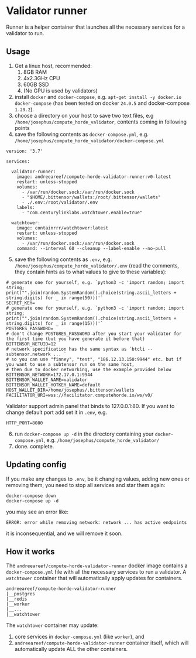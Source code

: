 # Validator runner

Runner is a helper container that launches all the necessary services for a validator to run.

## Usage

1. Get a linux host, recommended:
   1. 8GB RAM
   2. 4x2.3GHz CPU
   3. 60GB SSD
   4. (No GPU is used by validators)
2. install `docker` and `docker-compose`, e.g. `apt-get install -y docker.io docker-compose`
   (has been tested on docker `24.0.5` and docker-compose `1.29.2`).
3. choose a directory on your host to save two text files, e.g `/home/josephus/compute_horde_validator`, contents
   coming in following points
4. save the following contents as `docker-compose.yml`, e.g. `/home/josephus/compute_horde_validator/docker-compose.yml`

```
version: '3.7'

services:
    
  validator-runner:
    image: andreeareef/compute-horde-validator-runner:v0-latest
    restart: unless-stopped
    volumes:
      - /var/run/docker.sock:/var/run/docker.sock
      - "$HOME/.bittensor/wallets:/root/.bittensor/wallets"
      - ./.env:/root/validator/.env
    labels:
      - "com.centurylinklabs.watchtower.enable=true"

  watchtower:
    image: containrrr/watchtower:latest
    restart: unless-stopped
    volumes:
      - /var/run/docker.sock:/var/run/docker.sock
    command: --interval 60 --cleanup --label-enable --no-pull

```

5. save the following contents as `.env`, e.g. `/home/josephus/compute_horde_validator/.env` (read the comments,
   they contain hints as to what values to give to these variables):

```
# generate one for yourself, e.g. `python3 -c 'import random; import string; print("".join(random.SystemRandom().choice(string.ascii_letters + string.digits) for _ in range(50)))'`
SECRET_KEY=
# generate one for yourself, e.g. `python3 -c 'import random; import string; print("".join(random.SystemRandom().choice(string.ascii_letters + string.digits) for _ in range(15)))'`
POSTGRES_PASSWORD=
# don't change POSTGRES_PASSWORD after you start your validator for the first time (but you have generate it before that)
BITTENSOR_NETUID=12
# network specification has the same syntax as `btcli --subtensor.network ... `
# so you can use "finney", "test", "186.12.13.150:9944" etc. but if you want to use a subtensor run on the same host,
# then due to docker networking, use the example provided below
BITTENSOR_NETWORK=172.17.0.1:9944
BITTENSOR_WALLET_NAME=validator
BITTENSOR_WALLET_HOTKEY_NAME=default
HOST_WALLET_DIR=/home/josephus/.bittensor/wallets
FACILITATOR_URI=wss://facilitator.computehorde.io/ws/v0/
```

Validator support admin panel that binds to 127.0.0.1:80. If you want to change default port add set it in `.env`, e.g.
```
HTTP_PORT=8080
```

6. run `docker-compose up -d` in the directory containing your `docker-compose.yml`, 
   e.g. `/home/josephus/compute_horde_validator/`
7. done. complete.

## Updating config

If you make any changes to `.env`, be it changing values, adding new ones or removing them, you need to stop all 
services and star them again:

```
docker-compose down
docker-compose up -d
```

you may see an error like:

```
ERROR: error while removing network: network ... has active endpoints
```
it is inconsequential, and we will remove it soon.

## How it works

The `andreeareef/compute-horde-validator-runner` docker image contains a `docker-compose.yml` file with all the necessary services to run a validator. 
A `watchtower` container that will automatically apply updates for containers.

```
andreeareef/compute-horde-validator-runner
|__postgres
|__redis
|__worker
|__...
|__watchtower
```

The `watchtower` container may update:
1) core services in `docker-compose.yml` (like `worker`), and
2) `andreeareef/compute-horde-validator-runner` container itself, which will automatically update ALL the other containers.
